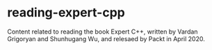# reading-expert-cpp
Content related to reading the book Expert C++, written by Vardan Grigoryan and Shunhugang Wu, and relesaed by Packt in April 2020.
